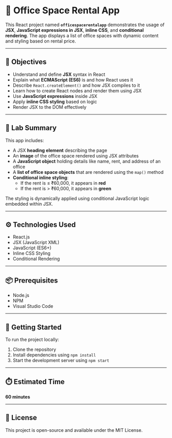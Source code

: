 # 🏢 Office Space Rental App

This React project named **`officespacerentalapp`** demonstrates the usage of **JSX**, **JavaScript expressions in JSX**, **inline CSS**, and **conditional rendering**. The app displays a list of office spaces with dynamic content and styling based on rental price.

---

## 🎯 Objectives

- Understand and define **JSX** syntax in React
- Explain what **ECMAScript (ES6)** is and how React uses it
- Describe `React.createElement()` and how JSX compiles to it
- Learn how to create React nodes and render them using JSX
- Use **JavaScript expressions** inside JSX
- Apply **inline CSS styling** based on logic
- Render JSX to the DOM effectively

---

## 🧪 Lab Summary

This app includes:

- A JSX **heading element** describing the page
- An **image** of the office space rendered using JSX attributes
- A **JavaScript object** holding details like name, rent, and address of an office
- A **list of office space objects** that are rendered using the `map()` method
- **Conditional inline styling**:  
  - If the rent is ≤ ₹60,000, it appears in **red**  
  - If the rent is > ₹60,000, it appears in **green**

The styling is dynamically applied using conditional JavaScript logic embedded within JSX.

---

## ⚙️ Technologies Used

- React.js
- JSX (JavaScript XML)
- JavaScript (ES6+)
- Inline CSS Styling
- Conditional Rendering

---

## 📦 Prerequisites

- Node.js
- NPM
- Visual Studio Code

---

## 🚀 Getting Started

To run the project locally:

1. Clone the repository
2. Install dependencies using `npm install`
3. Start the development server using `npm start`

---

## ⏱️ Estimated Time

**60 minutes**

---

## 📄 License

This project is open-source and available under the MIT License.
